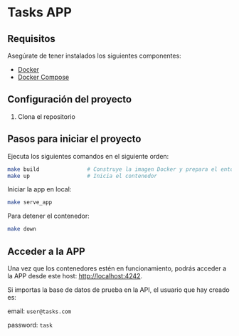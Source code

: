 # Tasks APP

## Requisitos

Asegúrate de tener instalados los siguientes componentes:

- [Docker](https://www.docker.com/get-started)
- [Docker Compose](https://docs.docker.com/compose/install/)

## Configuración del proyecto

1. Clona el repositorio

## Pasos para iniciar el proyecto

Ejecuta los siguientes comandos en el siguiente orden:

```bash
make build               # Construye la imagen Docker y prepara el entorno
make up                  # Inicia el contenedor
```

Iniciar la app en local:

```bash
make serve_app
```

Para detener el contenedor:
  ```bash
  make down
  ```

## Acceder a la APP

Una vez que los contenedores estén en funcionamiento, podrás acceder a la APP desde este host: [http://localhost:4242](http://localhost:4242).

Si importas la base de datos de prueba en la API, el usuario que hay creado es:

email: ``user@tasks.com``

password: ``task``

